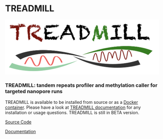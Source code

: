 # TREADMILL
![alt text](TREADMILL.png)

### TREADMILL: tandem repeats profiler and methylation caller for targeted nanopore runs

TREADMILL is available to be installed from source or as a [Docker container](https://hub.docker.com/r/davidebolo1993/treadmill). Please have a look at [TREADMILL documentation](https://davidebolo1993.github.io/treadmilldoc/) for any installation or usage questions. TREADMILL is still in BETA version.

[Source Code](https://github.com/davidebolo1993/TREADMILL/tree/master/TREADMILL)

[Documentation](https://davidebolo1993.github.io/treadmilldoc/)
